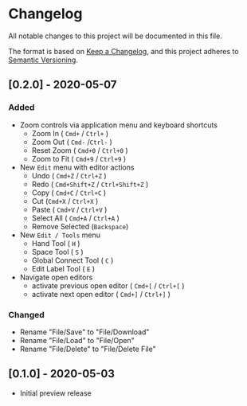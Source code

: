 # Changelog

All notable changes to this project will be documented in this file.

The format is based on [Keep a Changelog](https://keepachangelog.com/en/1.0.0/),
and this project adheres to [Semantic Versioning](https://semver.org/spec/v2.0.0.html).

## [0.2.0] - 2020-05-07

### Added

- Zoom controls via application menu and keyboard shortcuts
  - Zoom In ( `Cmd+` / `Ctrl+` )
  - Zoom Out ( `Cmd-` /`Ctrl-` )
  - Reset Zoom ( `Cmd+0` / `Ctrl+0` )
  - Zoom to Fit ( `Cmd+9` / `Ctrl+9` )
- New `Edit` menu with editor actions
  - Undo ( `Cmd+Z` / `Ctrl+Z` )
  - Redo ( `Cmd+Shift+Z` / `Ctrl+Shift+Z` )
  - Copy ( `Cmd+C` / `Ctrl+C` )
  - Cut (`Cmd+X` / `Ctrl+X` )
  - Paste ( `Cmd+V` / `Ctrl+V` )
  - Select All ( `Cmd+A` / `Ctrl+A` )
  - Remove Selected (`Backspace`)
- New `Edit / Tools` menu
  - Hand Tool ( `H` )
  - Space Tool ( `S` )
  - Global Connect Tool ( `C` )
  - Edit Label Tool ( `E` )
- Navigate open editors
  - activate previous open editor ( `Cmd+[` / `Ctrl+[` )
  - activate next open editor ( `Cmd+]` / `Ctrl+]` )

### Changed

- Rename "File/Save" to "File/Download"
- Rename "File/Load" to "File/Open"
- Rename "File/Delete" to "File/Delete File"

## [0.1.0] - 2020-05-03

- Initial preview release
